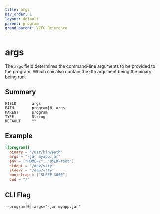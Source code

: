 ```yaml
---
title: args
nav_order: 1
layout: default
parent: program
grand_parent: VCFG Reference
---
```


# args

The `args` field determines the command-line arguments to be provided to the program. Which can also contain the 0th argument being the binary being run.

## Summary

```
FIELD       args
PATH        program[N].args
PARENT      program
TYPE        String
DEFAULT     ""
```

## Example

```toml
[[program]]
  binary = "/usr/bin/path"
  args = "-jar myapp.jar"
  env = ["HOME=/", "USER=root"]
  stdout = "/dev/vtty"
  stderr = "/dev/vtty"
  bootstrap = ["SLEEP 3000"]
  cwd = "/"
```

## CLI Flag

```
--program[0].args="-jar myapp.jar"
```